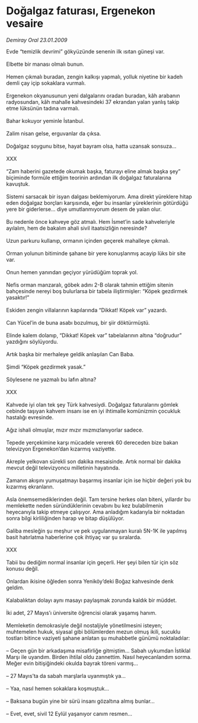 # Doğalgaz faturası, Ergenekon vesaire

*Demiray Oral 23.01.2009*

<div class="taraf_structure_2col_1zq">
<div class="margen_n">



 <p>Evde “temizlik devrimi” gökyüzünde senenin ilk ısıtan güneşi var. <br/><br/>Elbette bir manası olmalı bunun. <br/><br/>Hemen çıkmalı buradan, zengin kalkışı yapmalı, yolluk niyetine bir kadeh demli çay içip sokaklara vurmalı. <br/><br/>Ergenekon okyanusunun yeni dalgalarını oradan buradan, kâh arabanın radyosundan, kâh mahalle kahvesindeki 37 ekrandan yalan yanlış takip etme lüksünün tadına varmalı. <br/><br/>Bahar kokuyor yeminle İstanbul. <br/><br/>Zalim nisan gelse, erguvanlar da çıksa. <br/><br/>Doğalgaz soygunu bitse, hayat bayram olsa, hatta uzansak sonsuza... <br/><br/>XXX <br/><br/>“Zam haberini gazetede okumak başka, faturayı eline almak başka şey” biçiminde formüle ettiğim teorinin ardından ilk doğalgaz faturalarına kavuştuk. <br/><br/>Sistemi sarsacak bir isyan dalgası beklemiyorum. Ama direkt yüreklere hitap eden doğalgaz borçları karşısında, eğer bu insanlar yüreklerinin götürdüğü yere bir giderlerse... diye umutlanmıyorum desem de yalan olur. <br/><br/>Bu nedenle önce kahveye göz atmalı. Hem İsmet’in sade kahveleriyle ayılalım, hem de bakalım ahali sivil itaatsizliğin neresinde? <br/><br/>Uzun parkuru kullanıp, ormanın içinden geçerek mahalleye çıkmalı. <br/><br/>Orman yolunun bitiminde şahane bir yere konuşlanmış acayip lüks bir site var. <br/><br/>Onun hemen yanından geçiyor yürüdüğüm toprak yol. <br/><br/>Nefis orman manzaralı, göbek adını 2-B olarak tahmin ettiğim sitenin bahçesinde nereyi boş bulurlarsa bir tabela iliştirmişler: “Köpek gezdirmek yasaktır!” <br/><br/>Eskiden zengin villalarının kapılarında “Dikkat! Köpek var” yazardı. <br/><br/>Can Yücel’in de buna asabı bozulmuş, bir şiir döktürmüştü. <br/><br/>Elinde kalem dolanıp, “Dikkat! Köpek var” tabelalarının altına “doğrudur” yazdığını söylüyordu. <br/><br/>Artık başka bir merhaleye geldik anlaşılan Can Baba. <br/><br/>Şimdi “Köpek gezdirmek yasak.” <br/><br/>Söylesene ne yazmalı bu lafın altına? <br/><br/>XXX <br/><br/>Kahvede iyi olan tek şey Türk kahvesiydi. Doğalgaz faturalarını gömlek cebinde taşıyan kahvem insanı ise en iyi ihtimalle komünizmin çocukluk hastalığı evresinde. <br/><br/>Ağız ishali olmuşlar, mızır mızır mızmızlanıyorlar sadece. <br/><br/>Tepede yerçekimine karşı mücadele vererek 60 dereceden bize bakan televizyon Ergenekon’dan kızarmış vaziyette. <br/><br/>Akreple yelkovan sürekli son dakika mesaisinde. Artık normal bir dakika mevcut değil televizyoncu milletinin hayatında. <br/><br/>Zamanın akışını yumuşatmayı başarmış insanlar için ise hiçbir değeri yok bu kızarmış ekranların. <br/><br/>Asla önemsemediklerinden değil. Tam tersine herkes olan biteni, yıllardır bu memlekette neden süründüklerinin cevabını bu kez bulabilmenin heyecanıyla takip etmeye çalışıyor. Ama anladığım kadarıyla bir noktadan sonra bilgi kirliliğinden harap ve bitap düşülüyor. <br/><br/>Galiba mesleğin şu meşhur ve pek uygulanmayan kuralı 5N-1K ile yapılmış basit hatırlatma haberlerine çok ihtiyaç var şu sıralarda. <br/><br/>XXX <br/><br/>Tabii bu dediğim normal insanlar için geçerli. Her şeyi bilen tür için söz konusu değil. <br/><br/>Onlardan ikisine öğleden sonra Yeniköy’deki Boğaz kahvesinde denk geldim. <br/><br/>Kalabalıktan dolayı aynı masayı paylaşmak zorunda kaldık bir müddet. <br/><br/>İki adet, 27 Mayıs’ı üniversite öğrencisi olarak yaşamış hanım. <br/><br/>Memleketin demokrasiyle değil nostaljiyle yönetilmesini isteyen; muhtemelen hukuk, siyasal gibi bölümlerden mezun olmuş ikili, sucuklu tostları bitince vaziyeti şahane anlatan şu muhabbetle günümü noktaladılar: <br/><br/>– Geçen gün bir arkadaşıma misafirliğe gitmiştim... Sabah uykumdan İstiklal Marşı ile uyandım. Birden ihtilal oldu zannettim. Nasıl heyecanlandım sorma. Meğer evin bitişiğindeki okulda bayrak töreni varmış... <br/><br/>– 27 Mayıs’ta da sabah marşlarla uyanmıştık ya... <br/><br/>– Yaa, nasıl hemen sokaklara koşmuştuk... <br/><br/>– Baksana bugün yine bir sürü insanı gözaltına almış bunlar... <br/><br/>– Evet, evet, sivil 12 Eylül yaşanıyor canım resmen...</p>

<br/>


<div id="taraf_not">
</div>

</div>


</div>
